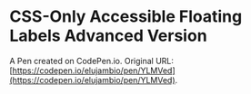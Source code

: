 # CSS-Only Accessible Floating Labels Advanced Version

A Pen created on CodePen.io. Original URL: [https://codepen.io/elujambio/pen/YLMVed](https://codepen.io/elujambio/pen/YLMVed).


